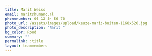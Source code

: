 ```yaml
---
title: Marit Weiss
email: marit@humanc.nl
phonenumber: 06 12 34 56 78
photo_url: /assets/images/upload/keuze-marit-buiten-1168x526.jpg
photo_description: "Marit "
bg_color: Rood
summary: ""
permalink: :title
layout: teammembers
---
```

